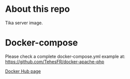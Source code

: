 # About this repo

Tika server image.

# Docker-compose

Please check a complete docker-compose.yml example at: https://github.com/TehesFR/docker-apache-php

[Docker Hub page](https://hub.docker.com/r/tehes/docker-tika-server/)
